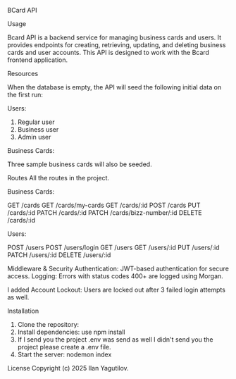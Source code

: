 BCard API

Usage

Bcard API is a backend service for managing business cards and users. It provides endpoints for creating, retrieving, updating, and deleting business cards and user accounts. 
This API is designed to work with the Bcard frontend application.

Resources

When the database is empty, the API will seed the following initial data on the first run:

Users:

1. Regular user
2. Business user
3. Admin user

Business Cards:

Three sample business cards will also be seeded.

Routes
All the routes in the project.

Business Cards: 

GET /cards
GET /cards/my-cards
GET /cards/:id
POST /cards
PUT /cards/:id
PATCH /cards/:id
PATCH /cards/bizz-number/:id
DELETE /cards/:id

Users:

POST /users
POST /users/login
GET /users
GET /users/:id
PUT /users/:id
PATCH /users/:id
DELETE /users/:id

Middleware & Security
Authentication: JWT-based authentication for secure access.
Logging: Errors with status codes 400+ are logged using Morgan.

I added Account Lockout: Users are locked out after 3 failed login attempts as well.

Installation

1. Clone the repository:
2. Install dependencies: use npm install
3. If I send you the project .env was send as well I didn't send you the project please create a .env file.
4. Start the server: nodemon index

License
Copyright (c) 2025 Ilan Yagutilov.
